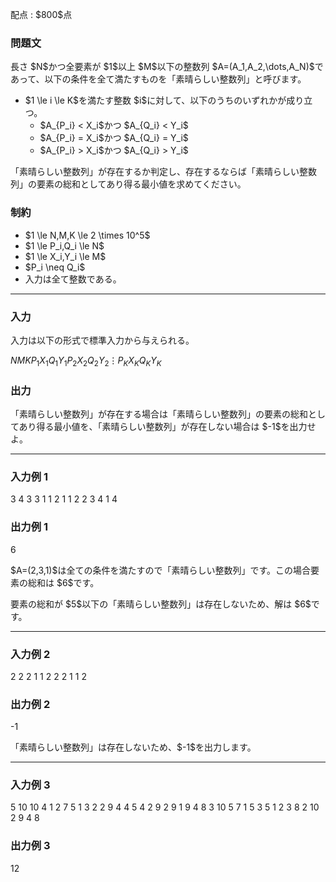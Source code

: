 
<div>

<span>

<span>

<p>
配点 : $800$点
</p>

<div>

<section>

### **問題文**

<p>
長さ $N$かつ全要素が $1$以上 $M$以下の整数列 $A=(A_1,A_2,\dots,A_N)$であって、以下の条件を全て満たすものを「素晴らしい整数列」と呼びます。
</p>

<ul>

<li>
$1 \le i \le K$を満たす整数 $i$に対して、以下のうちのいずれかが成り立つ。
<ul>

<li>
$A_{P_i} < X_i$かつ $A_{Q_i} < Y_i$
</li>

<li>
$A_{P_i} = X_i$かつ $A_{Q_i} = Y_i$
</li>

<li>
$A_{P_i} > X_i$かつ $A_{Q_i} > Y_i$
</li>

</ul>

</li>

</ul>

<p>
「素晴らしい整数列」が存在するか判定し、存在するならば「素晴らしい整数列」の要素の総和としてあり得る最小値を求めてください。
</p>

</section>

</div>

<div>

<section>

### **制約**

<ul>

<li>
$1 \le N,M,K \le 2 \times 10^5$
</li>

<li>
$1 \le P_i,Q_i \le N$
</li>

<li>
$1 \le X_i,Y_i \le M$
</li>

<li>
$P_i \neq Q_i$
</li>

<li>
入力は全て整数である。
</li>

</ul>

</section>

</div>

---

<div>

<div>

<section>

### **入力**

<p>
入力は以下の形式で標準入力から与えられる。
</p>

<div>

$N$$M$$K$$P_1$$X_1$$Q_1$$Y_1$$P_2$$X_2$$Q_2$$Y_2$$\vdots$$P_K$$X_K$$Q_K$$Y_K$
</div>

</section>

</div>

<div>

<section>

### **出力**

<p>
「素晴らしい整数列」が存在する場合は「素晴らしい整数列」の要素の総和としてあり得る最小値を、「素晴らしい整数列」が存在しない場合は $-1$を出力せよ。
</p>

</section>

</div>

</div>

---

<div>

<section>

### **入力例 1**

<div>

3 4 3
3 1 1 2
1 1 2 2
3 4 1 4

</div>

</section>

</div>

<div>

<section>

### **出力例 1**

<div>

6

</div>

<p>
$A=(2,3,1)$は全ての条件を満たすので「素晴らしい整数列」です。この場合要素の総和は $6$です。
</p>

<p>
要素の総和が $5$以下の「素晴らしい整数列」は存在しないため、解は $6$です。
</p>

</section>

</div>

---

<div>

<section>

### **入力例 2**

<div>

2 2 2
1 1 2 2
2 1 1 2

</div>

</section>

</div>

<div>

<section>

### **出力例 2**

<div>

-1

</div>

<p>
「素晴らしい整数列」は存在しないため、$-1$を出力します。
</p>

</section>

</div>

---

<div>

<section>

### **入力例 3**

<div>

5 10 10
4 1 2 7
5 1 3 2
2 9 4 4
5 4 2 9
2 9 1 9
4 8 3 10
5 7 1 5
3 5 1 2
3 8 2 10
2 9 4 8

</div>

</section>

</div>

<div>

<section>

### **出力例 3**

<div>

12

</div>

</section>

</div>

</span>

</span>

</div>
